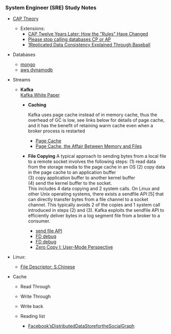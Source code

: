 ### System Engineer (SRE) Study Notes

- [CAP Theory](https://en.wikipedia.org/wiki/CAP_theorem)
  - Extensions:
    - [CAP Twelve Years Later: How the "Rules" Have Changed ](https://www.infoq.com/articles/cap-twelve-years-later-how-the-rules-have-changed/)
    - [Please stop calling databases CP or AP](https://martin.kleppmann.com/2015/05/11/please-stop-calling-databases-cp-or-ap.html)
    - [1Replicated Data Consistency Explained Through Baseball](https://www.microsoft.com/en-us/research/wp-content/uploads/2011/10/ConsistencyAndBaseballReport.pdf)


- Databases
  - [mongo](https://aphyr.com/posts/322-call-me-maybe-mongodb-stale-reads)
  - [aws dynamodb](https://www.allthingsdistributed.com/files/amazon-dynamo-sosp2007.pdf)


- Streams
  - **Kafka**  
    [Kafka White Paper](http://notes.stephenholiday.com/Kafka.pdf)
    - **Caching**

       Kafka uses page cache instead of in memory cache, thus the overhead of GC is low, see links below for details of page cache, and it has the   benefit  of  retaining warm cache even when a broker process is restarted
      - [Page Cache](https://en.wikipedia.org/wiki/Page_cache)
      - [Page Cache, the Affair Between Memory and Files](https://manybutfinite.com/post/page-cache-the-affair-between-memory-and-files/)
    - **File Copying**
       A typical  approach  to  sending  bytes  from  a  local  file  to  a  remote socket involves the following steps:
          (1) read data from the storage media to the page cache in an OS
          (2) copy data in the page cache to  an  application  buffer  
          (3) copy  application  buffer  to  another kernel  buffer  
          (4) send  the  kernel  buffer  to  the  socket.  
        This includes  4  data  copying  and  2  system  calls.  On  Linux  and  other Unix  operating  systems,  there  exists  a  sendfile  API  [5]  that  can directly  transfer  bytes  from  a  file  channel  to  a  socket  channel. This typically avoids 2 of the copies and 1 system call introduced in steps (2) and (3). Kafka exploits the sendfile API to efficiently deliver bytes in a log segment file from a broker to a consumer.
       - [send file API](http://man7.org/linux/man-pages/man2/sendfile.2.html)
       - [FD debug](https://www.codelast.com/%E5%8E%9F%E5%88%9B-%E8%A7%A3%E5%86%B3linux%E7%B3%BB%E7%BB%9F%E4%B8%8A%E7%94%B1%E4%BA%8E%E7%A8%8B%E5%BA%8F%E5%8D%A0%E7%94%A8%E7%9A%84%E6%96%87%E4%BB%B6%E6%8F%8F%E8%BF%B0%E7%AC%A6file-descriptor/)
       - [FD debug](https://segmentfault.com/a/1190000009724931)
       - [Zero Copy I: User-Mode Perspective ](https://www.linuxjournal.com/article/6345)

- Linux:
  - [File Descriptor: S.Chinese](https://labuladong.gitbook.io/algo/di-ling-zhang-bi-du-xi-lie/linux-jin-cheng)

- Cache
  - Read Through
  - Write Through
  - Write back

  - Reading list
    - [Facebook’sDistributedDataStorefortheSocialGraph](https://www.usenix.org/system/files/conference/atc13/atc13-bronson.pdf)
